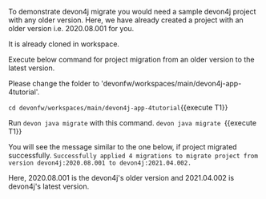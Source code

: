 To demonstrate devon4j migrate you would need a sample devon4j project with any older version. Here, we have already created a project with an older version i.e. 2020.08.001 for you. 

It is already cloned in workspace.

Execute below command for project migration from an older version to the latest version.


Please change the folder to &#39;devonfw/workspaces/main/devon4j-app-4tutorial&#39;.

`cd devonfw/workspaces/main/devon4j-app-4tutorial`{{execute T1}}


Run `devon java migrate` with this command.
`devon java migrate `{{execute T1}} 


You will see the message similar to the one below, if project migrated successfully.
`Successfully applied 4 migrations to migrate project from version devon4j:2020.08.001 to devon4j:2021.04.002.`

Here, 2020.08.001 is the devon4j&#39;s older version and 2021.04.002 is devon4j&#39;s latest version.



